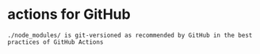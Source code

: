 # actions for GitHub

`./node_modules/ is git-versioned as recommended by GitHub in the best practices of GitHub Actions`